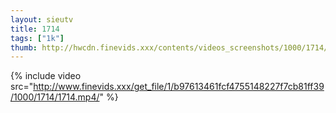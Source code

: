 ```yaml
--- 
layout: sieutv
title: 1714
tags: ["1k"]
thumb: http://hwcdn.finevids.xxx/contents/videos_screenshots/1000/1714/preview.mp4.jpg
---
```

{% include video src="http://www.finevids.xxx/get_file/1/b97613461fcf4755148227f7cb81ff39/1000/1714/1714.mp4/" %} 
